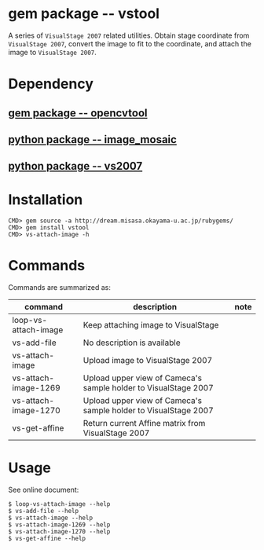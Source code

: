 # gem package -- vstool

A series of `VisualStage 2007` related utilities.  Obtain stage
coordinate from `VisualStage 2007`, convert the image to fit to the
coordinate, and attach the image to `VisualStage 2007`.


# Dependency

## [gem package -- opencvtool](https://gitlab.misasa.okayama-u.ac.jp/gems/opencvtool)

## [python package -- image_mosaic](https://github.com/misasa/image_mosaic)

## [python package -- vs2007](https://gitlab.misasa.okayama-u.ac.jp/pythonpackage/vs2007/tree/master)

# Installation

    CMD> gem source -a http://dream.misasa.okayama-u.ac.jp/rubygems/
    CMD> gem install vstool
    CMD> vs-attach-image -h

# Commands

Commands are summarized as:

| command              | description                                                          | note |
| -------------------- | -------------------------------------------------------------------- | ---- |
| loop-vs-attach-image | Keep attaching image to VisualStage                                  |      |
| vs-add-file          | No description is available                                          |      |
| vs-attach-image      | Upload image to VisualStage 2007                                     |      |
| vs-attach-image-1269 | Upload upper view of Cameca's sample holder to VisualStage 2007      |      |
| vs-attach-image-1270 | Upload upper view of Cameca's sample holder to VisualStage 2007      |      |
| vs-get-affine        | Return current Affine matrix from VisualStage 2007                   |      |

# Usage

See online document:

    $ loop-vs-attach-image --help
    $ vs-add-file --help
    $ vs-attach-image --help
    $ vs-attach-image-1269 --help
    $ vs-attach-image-1270 --help
    $ vs-get-affine --help
